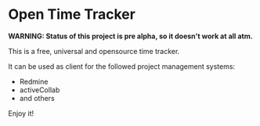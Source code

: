 # Open Time Tracker

**WARNING: Status of this project is pre alpha, so it doesn't work at all atm.**

This is a free, universal and opensource time tracker.

It can be used as client for the followed project management systems:

* Redmine
* activeCollab
* and others

Enjoy it!
